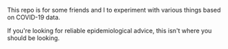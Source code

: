 This repo is for some friends and I to experiment with various things based on COVID-19 data.

If you're looking for reliable epidemiological advice, this isn't where you should be looking.